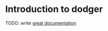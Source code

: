 # Introduction to dodger

TODO: write [great documentation](http://jacobian.org/writing/great-documentation/what-to-write/)

